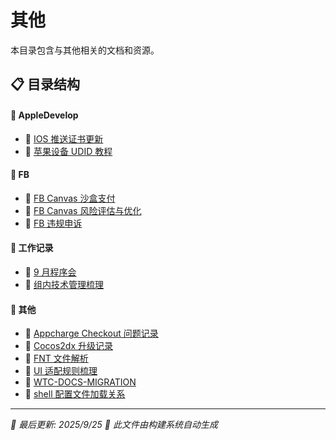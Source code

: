 # 其他

本目录包含与其他相关的文档和资源。

## 📋 目录结构


#### 📁 AppleDevelop

  - 📝 [IOS 推送证书更新](%E5%85%B6%E4%BB%96/AppleDevelop/IOS%20%E6%8E%A8%E9%80%81%E8%AF%81%E4%B9%A6%E6%9B%B4%E6%96%B0)
  - 📝 [苹果设备 UDID 教程](%E5%85%B6%E4%BB%96/AppleDevelop/%E8%8B%B9%E6%9E%9C%E8%AE%BE%E5%A4%87%20UDID%20%E6%95%99%E7%A8%8B)


#### 📁 FB 

  - 📝 [FB Canvas 沙盒支付](%E5%85%B6%E4%BB%96/FB%20/FB%20Canvas%20%E6%B2%99%E7%9B%92%E6%94%AF%E4%BB%98)
  - 📝 [FB Canvas 风险评估与优化](%E5%85%B6%E4%BB%96/FB%20/FB%20Canvas%20%E9%A3%8E%E9%99%A9%E8%AF%84%E4%BC%B0%E4%B8%8E%E4%BC%98%E5%8C%96)
  - 📝 [FB 违规申诉](%E5%85%B6%E4%BB%96/FB%20/FB%20%E8%BF%9D%E8%A7%84%E7%94%B3%E8%AF%89)


#### 📁 工作记录

  - 📝 [9 月程序会](%E5%85%B6%E4%BB%96/%E5%B7%A5%E4%BD%9C%E8%AE%B0%E5%BD%95/9%20%E6%9C%88%E7%A8%8B%E5%BA%8F%E4%BC%9A)
  - 📝 [组内技术管理梳理](%E5%85%B6%E4%BB%96/%E5%B7%A5%E4%BD%9C%E8%AE%B0%E5%BD%95/%E7%BB%84%E5%86%85%E6%8A%80%E6%9C%AF%E7%AE%A1%E7%90%86%E6%A2%B3%E7%90%86)


#### 📝 其他

- 📝 [Appcharge Checkout 问题记录](Appcharge%20Checkout%20%E9%97%AE%E9%A2%98%E8%AE%B0%E5%BD%95)
- 📝 [Cocos2dx 升级记录](Cocos2dx%20%E5%8D%87%E7%BA%A7%E8%AE%B0%E5%BD%95)
- 📝 [FNT 文件解析](FNT%20%E6%96%87%E4%BB%B6%E8%A7%A3%E6%9E%90)
- 📝 [UI 适配规则梳理](UI%20%E9%80%82%E9%85%8D%E8%A7%84%E5%88%99%E6%A2%B3%E7%90%86)
- 📝 [WTC-DOCS-MIGRATION](WTC-DOCS-MIGRATION)
- 📝 [shell 配置文件加载关系](shell%20%E9%85%8D%E7%BD%AE%E6%96%87%E4%BB%B6%E5%8A%A0%E8%BD%BD%E5%85%B3%E7%B3%BB)


---

*📅 最后更新: 2025/9/25*
*🤖 此文件由构建系统自动生成*
